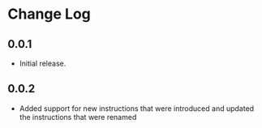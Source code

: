 # Change Log

## 0.0.1

- Initial release.

## 0.0.2

- Added support for new instructions that were introduced and updated the instructions that were renamed
